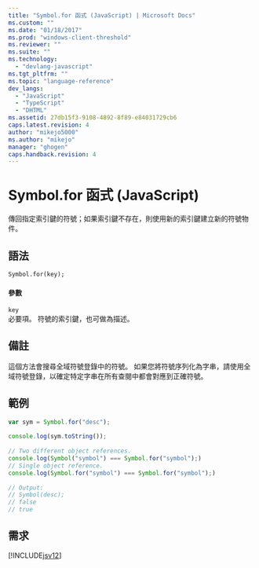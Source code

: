 ```yaml
---
title: "Symbol.for 函式 (JavaScript) | Microsoft Docs"
ms.custom: ""
ms.date: "01/18/2017"
ms.prod: "windows-client-threshold"
ms.reviewer: ""
ms.suite: ""
ms.technology: 
  - "devlang-javascript"
ms.tgt_pltfrm: ""
ms.topic: "language-reference"
dev_langs: 
  - "JavaScript"
  - "TypeScript"
  - "DHTML"
ms.assetid: 27db15f3-9108-4892-8f89-e84031729cb6
caps.latest.revision: 4
author: "mikejo5000"
ms.author: "mikejo"
manager: "ghogen"
caps.handback.revision: 4
---
```

# Symbol.for 函式 (JavaScript)
傳回指定索引鍵的符號；如果索引鍵不存在，則使用新的索引鍵建立新的符號物件。  
  
## 語法  
  
```vb  
Symbol.for(key);  
```  
  
#### 參數  
 `key`  
 必要項。  符號的索引鍵，也可做為描述。  
  
## 備註  
 這個方法會搜尋全域符號登錄中的符號。  如果您將符號序列化為字串，請使用全域符號登錄，以確定特定字串在所有查閱中都會對應到正確符號。  
  
## 範例  
  
```javascript  
var sym = Symbol.for("desc");  
  
console.log(sym.toString());  
  
// Two different object references.  
console.log(Symbol("symbol") === Symbol.for("symbol");)  
// Single object reference.   
console.log(Symbol.for("symbol") === Symbol.for("symbol");)  
  
// Output:  
// Symbol(desc);  
// false  
// true  
```  
  
## 需求  
 [!INCLUDE[jsv12](../../javascript/reference/includes/jsv12-md.md)]